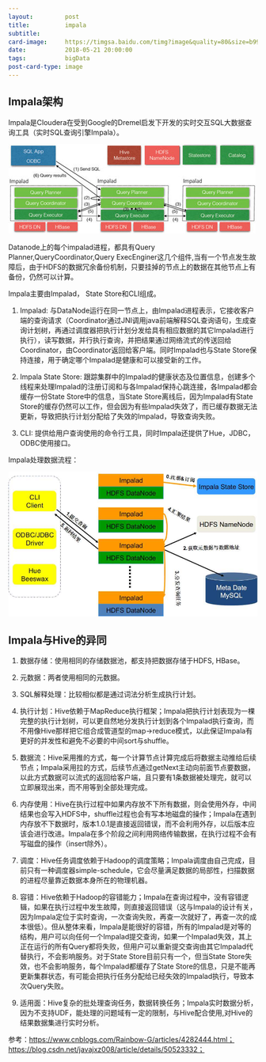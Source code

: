 ```yaml
---
layout:         post
title:          impala
subtitle:       
card-image:     https://timgsa.baidu.com/timg?image&quality=80&size=b9999_10000&sec=1527506363&di=e56b2227b7e7a22c53a4fb7b3adbadd1&imgtype=jpg&er=1&src=http%3A%2F%2Fi.frg.im%2FmApfbC5%2F2478196-0_600.jpg
date:           2018-05-21 20:00:00
tags:           bigData
post-card-type: image
---
```


## Impala架构 
Impala是Cloudera在受到Google的Dremel启发下开发的实时交互SQL大数据查询工具（实时SQL查询引擎Impala）。

![MacDown Screenshot](/assets/images/5ae2ba6f0001a8c905000181.jpg)

Datanode上的每个impalad进程，都具有Query Planner,QueryCoordinator,Query ExecEnginer这几个组件,当有一个节点发生故障后，由于HDFS的数据冗余备份机制，只要挂掉的节点上的数据在其他节点上有备份，仍然可以计算。

Impala主要由Impalad， State Store和CLI组成。

1. Impalad: 与DataNode运行在同一节点上，由Impalad进程表示，它接收客户端的查询请求（Coordinator通过JNI调用java前端解释SQL查询语句，生成查询计划树，再通过调度器把执行计划分发给具有相应数据的其它Impalad进行执行），读写数据，并行执行查询，并把结果通过网络流式的传送回给Coordinator，由Coordinator返回给客户端。同时Impalad也与State Store保持连接，用于确定哪个Impalad是健康和可以接受新的工作。

2. Impala State Store: 跟踪集群中的Impalad的健康状态及位置信息，创建多个线程来处理Impalad的注册订阅和与各Impalad保持心跳连接，各Impalad都会缓存一份State Store中的信息，当State Store离线后，因为Impalad有State Store的缓存仍然可以工作，但会因为有些Impalad失效了，而已缓存数据无法更新，导致把执行计划分配给了失效的Impalad，导致查询失败。

3. CLI: 提供给用户查询使用的命令行工具，同时Impala还提供了Hue，JDBC， ODBC使用接口。

Impala处理数据流程：

![MacDown Screenshot](/assets/images/092100494176141.png)

## Impala与Hive的异同
1. 数据存储：使用相同的存储数据池，都支持把数据存储于HDFS, HBase。

2. 元数据：两者使用相同的元数据。

3. SQL解释处理：比较相似都是通过词法分析生成执行计划。

4. 执行计划：Hive依赖于MapReduce执行框架；Impala把执行计划表现为一棵完整的执行计划树，可以更自然地分发执行计划到各个Impalad执行查询，而不用像Hive那样把它组合成管道型的map->reduce模式，以此保证Impala有更好的并发性和避免不必要的中间sort与shuffle。

5. 数据流：Hive采用推的方式，每一个计算节点计算完成后将数据主动推给后续节点；Impala采用拉的方式，后续节点通过getNext主动向前面节点要数据，以此方式数据可以流式的返回给客户端，且只要有1条数据被处理完，就可以立即展现出来，而不用等到全部处理完成。

6. 内存使用：Hive在执行过程中如果内存放不下所有数据，则会使用外存，中间结果也会写入HDFS中，shuffle过程也会有写本地磁盘的操作；Impala在遇到内存放不下数据时，版本1.0.1是直接返回错误，而不会利用外存，以后版本应该会进行改进。Impala在多个阶段之间利用网络传输数据，在执行过程不会有写磁盘的操作（insert除外）。

7. 调度：Hive任务调度依赖于Hadoop的调度策略；Impala调度由自己完成，目前只有一种调度器simple-schedule，它会尽量满足数据的局部性，扫描数据的进程尽量靠近数据本身所在的物理机器。

8. 容错：Hive依赖于Hadoop的容错能力；Impala在查询过程中，没有容错逻辑，如果在执行过程中发生故障，则直接返回错误（这与Impala的设计有关，因为Impala定位于实时查询，一次查询失败，再查一次就好了，再查一次的成本很低）。但从整体来看，Impala是能很好的容错，所有的Impalad是对等的结构，用户可以向任何一个Impalad提交查询，如果一个Impalad失效，其上正在运行的所有Query都将失败，但用户可以重新提交查询由其它Impalad代替执行，不会影响服务。对于State Store目前只有一个，但当State Store失效，也不会影响服务，每个Impalad都缓存了State Store的信息，只是不能再更新集群状态，有可能会把执行任务分配给已经失效的Impalad执行，导致本次Query失败。

9. 适用面：Hive复杂的批处理查询任务，数据转换任务；Impala实时数据分析，因为不支持UDF，能处理的问题域有一定的限制，与Hive配合使用,对Hive的结果数据集进行实时分析。

参考：https://www.cnblogs.com/Rainbow-G/articles/4282444.html；
https://blog.csdn.net/javajxz008/article/details/50523332；
